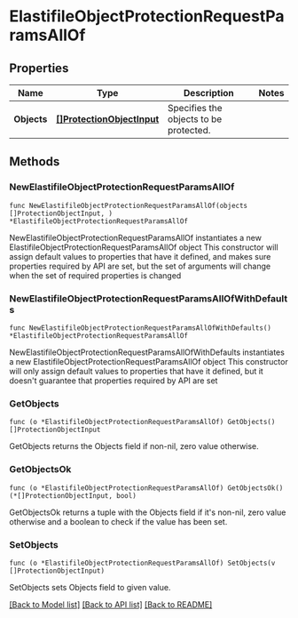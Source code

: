 # ElastifileObjectProtectionRequestParamsAllOf

## Properties

Name | Type | Description | Notes
------------ | ------------- | ------------- | -------------
**Objects** | [**[]ProtectionObjectInput**](ProtectionObjectInput.md) | Specifies the objects to be protected. | 

## Methods

### NewElastifileObjectProtectionRequestParamsAllOf

`func NewElastifileObjectProtectionRequestParamsAllOf(objects []ProtectionObjectInput, ) *ElastifileObjectProtectionRequestParamsAllOf`

NewElastifileObjectProtectionRequestParamsAllOf instantiates a new ElastifileObjectProtectionRequestParamsAllOf object
This constructor will assign default values to properties that have it defined,
and makes sure properties required by API are set, but the set of arguments
will change when the set of required properties is changed

### NewElastifileObjectProtectionRequestParamsAllOfWithDefaults

`func NewElastifileObjectProtectionRequestParamsAllOfWithDefaults() *ElastifileObjectProtectionRequestParamsAllOf`

NewElastifileObjectProtectionRequestParamsAllOfWithDefaults instantiates a new ElastifileObjectProtectionRequestParamsAllOf object
This constructor will only assign default values to properties that have it defined,
but it doesn't guarantee that properties required by API are set

### GetObjects

`func (o *ElastifileObjectProtectionRequestParamsAllOf) GetObjects() []ProtectionObjectInput`

GetObjects returns the Objects field if non-nil, zero value otherwise.

### GetObjectsOk

`func (o *ElastifileObjectProtectionRequestParamsAllOf) GetObjectsOk() (*[]ProtectionObjectInput, bool)`

GetObjectsOk returns a tuple with the Objects field if it's non-nil, zero value otherwise
and a boolean to check if the value has been set.

### SetObjects

`func (o *ElastifileObjectProtectionRequestParamsAllOf) SetObjects(v []ProtectionObjectInput)`

SetObjects sets Objects field to given value.



[[Back to Model list]](../README.md#documentation-for-models) [[Back to API list]](../README.md#documentation-for-api-endpoints) [[Back to README]](../README.md)


